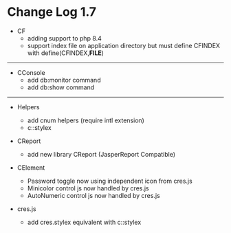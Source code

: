 # Change Log 1.7


- CF
  - adding support to php 8.4
  - support index file on application directory but must define CFINDEX with define(CFINDEX,__FILE__)
---
- CConsole
  - add db:monitor command
  - add db:show command
---
- Helpers
  - add cnum helpers (require intl extension)
  - c::stylex

- CReport
  - add new library CReport (JasperReport Compatible)

- CElement
  - Password toggle now using independent icon from cres.js
  - Minicolor control js now handled by cres.js
  - AutoNumeric control js now handled by cres.js
- cres.js
  - add cres.stylex equivalent with c::stylex
